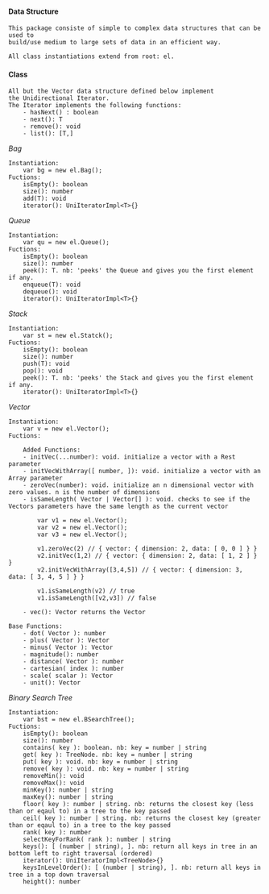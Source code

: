#### Data Structure
    This package consiste of simple to complex data structures that can be used to 
    build/use medium to large sets of data in an efficient way.
    
    All class instantiations extend from root: el.
    
#### Class
    All but the Vector data structure defined below implement 
    the Unidirectional Iterator.
    The Iterator implements the following functions:
        - hasNext() : boolean
        - next(): T
        - remove(): void
        - list(): [T,]
                
_Bag_
    
    Instantiation:
        var bg = new el.Bag();
    Fuctions:
        isEmpty(): boolean
        size(): number
        add(T): void
        iterator(): UniIteratorImpl<T>{}
        
_Queue_
    
    Instantiation:
        var qu = new el.Queue();
    Fuctions:
        isEmpty(): boolean
        size(): number
        peek(): T. nb: 'peeks' the Queue and gives you the first element if any.
        enqueue(T): void
        dequeue(): void
        iterator(): UniIteratorImpl<T>{}
        
_Stack_
    
    Instantiation:
        var st = new el.Statck();
    Fuctions:
        isEmpty(): boolean
        size(): number
        push(T): void
        pop(): void
        peek(): T. nb: 'peeks' the Stack and gives you the first element if any.
        iterator(): UniIteratorImpl<T>{}
        
_Vector_
    
    Instantiation:
        var v = new el.Vector();
    Fuctions:
    
        Added Functions:
        - initVec(...number): void. initialize a vector with a Rest parameter
        - initVecWithArray([ number, ]): void. initialize a vector with an Array parameter
        - zeroVec(number): void. initialize an n dimensional vector with zero values. n is the number of dimensions
        - isSameLength( Vector | Vector[] ): void. checks to see if the Vectors parameters have the same length as the current vector
        
            var v1 = new el.Vector();
            var v2 = new el.Vector();
            var v3 = new el.Vector();
            
            v1.zeroVec(2) // { vector: { dimension: 2, data: [ 0, 0 ] } }
            v2.initVec(1,2) // { vector: { dimension: 2, data: [ 1, 2 ] } }
            v2.initVecWithArray([3,4,5]) // { vector: { dimension: 3, data: [ 3, 4, 5 ] } }
            
            v1.isSameLength(v2) // true
            v1.isSameLength([v2,v3]) // false
        
        - vec(): Vector returns the Vector
        
    Base Functions:
        - dot( Vector ): number
        - plus( Vector ): Vector
        - minus( Vector ): Vector
        - magnitude(): number
        - distance( Vector ): number
        - cartesian( index ): number
        - scale( scalar ): Vector
        - unit(): Vector
            
_Binary Search Tree_
    
    Instantiation:
        var bst = new el.BSearchTree();
    Fuctions:
        isEmpty(): boolean
        size(): number
        contains( key ): boolean. nb: key = number | string
        get( key ): TreeNode. nb: key = number | string
        put( key ): void. nb: key = number | string
        remove( key ): void. nb: key = number | string
        removeMin(): void
        removeMax(): void
        minKey(): number | string
        maxKey(): number | string
        floor( key ): number | string. nb: returns the closest key (less than or eqaul to) in a tree to the key passed
        ceil( key ): number | string. nb: returns the closest key (greater than or eqaul to) in a tree to the key passed
        rank( key ): number
        selectKeyForRank( rank ): number | string
        keys(): [ (number | string), ]. nb: return all keys in tree in an bottom left to right traversal (ordered)
        iterator(): UniIteratorImpl<TreeNode>{}
        keysInLevelOrder(): [ (number | string), ]. nb: return all keys in tree in a top down traversal
        height(): number
        